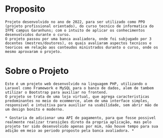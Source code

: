 # Proposito
    Projeto desenvolvido no ano de 2022, para ser utilizado como PPO (projeto profissional orientado), do curso tecnico de informatica do IFPE campus Garanhuns; com o intuito de aplicar os conhecimentos desenvolvidos durante o curso. 
    O projeto passou por uma banca avaliadora, onde foi subjugado por 3 docentes (mestres/doutores), os quais avaliaram aspectos tecnicos e teoricos em relação aos conteudos ministrados duranto o curso, onde os mesmo aprovaram o projeto.

# Sobre o Projeto
    Este é um projeto web desenvolvido na linguagem PHP, utilizando o Laravel como Framework e MySQL para o banco de dados, alem de tambem utilizar o Bootstrap para auxiliar no frontend.
    O projeto se trata de uma loja virtual, que agrega caracteristicas predominantes no meio do ecommerce, alem de uma interface simples, responsivel e intuitiva para auxiliar na usabilidade, sem abrir mão de um design bonito e moderno.
    
    * Gostaria de adicionar uma API de pagamento, para que fosse possivel realmente realizar transições direto da propria aplicação, mas pelo projeto ter sido desenvolvido apenas por mim, não houve tempo para sua adição em meio ao periodo proposto pela banca avaliadora. *

